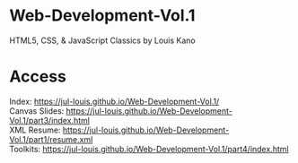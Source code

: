 # Web-Development-Vol.1
HTML5, CSS, &amp; JavaScript Classics by Louis Kano

# Access
Index: https://jul-louis.github.io/Web-Development-Vol.1/ \
Canvas Slides: https://jul-louis.github.io/Web-Development-Vol.1/part3/index.html \
XML Resume: https://jul-louis.github.io/Web-Development-Vol.1/part1/resume.xml \
Toolkits: https://jul-louis.github.io/Web-Development-Vol.1/part4/index.html 
